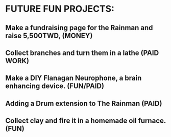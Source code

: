 # FUTURE FUN PROJECTS:
 
## Make a fundraising page for the Rainman and raise 5,500TWD, (MONEY)
## Collect branches and turn them in a lathe (PAID WORK)
## Make a DIY Flanagan Neurophone, a brain enhancing device. (FUN/PAID)
## Adding a Drum extension to The Rainman (PAID)
## Collect clay and fire it in a homemade oil furnace. (FUN)
